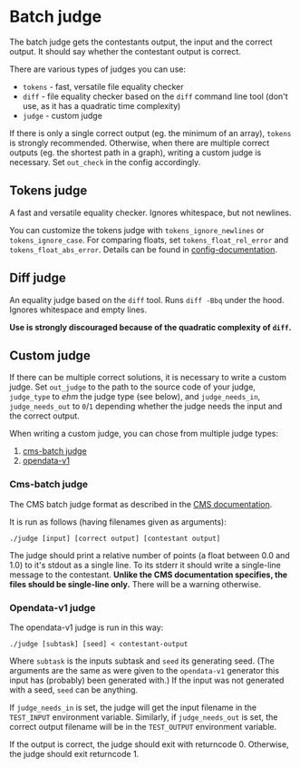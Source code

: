 # Batch judge

The batch judge gets the contestants output, the input and the correct output.
It should say whether the contestant output is correct.

There are various types of judges you can use:
- `tokens` - fast, versatile file equality checker
- `diff` - file equality checker based on the `diff` command line tool (don't use, as it has a quadratic time complexity)
- `judge` - custom judge

If there is only a single correct output (eg. the minimum of an array), `tokens` is strongly recommended.
Otherwise, when there are multiple correct outputs (eg. the shortest path in a graph),
writing a custom judge is necessary. Set `out_check` in the config accordingly.

## Tokens judge

A fast and versatile equality checker. Ignores whitespace, but not newlines.

You can customize the tokens judge with `tokens_ignore_newlines` or `tokens_ignore_case`.
For comparing floats, set `tokens_float_rel_error` and `tokens_float_abs_error`.
Details can be found in [config-documentation](/config-v3-documentation).

## Diff judge

An equality judge based on the `diff` tool. Runs `diff -Bbq` under the hood.
Ignores whitespace and empty lines.

**Use is strongly discouraged because of the quadratic complexity of `diff`.**

## Custom judge

If there can be multiple correct solutions, it is necessary to write a custom judge.
Set `out_judge` to the path to the source code of your judge, `judge_type` to *ehm* the judge type (see below),
and `judge_needs_in`, `judge_needs_out` to `0`/`1` depending whether the judge needs the input and the correct output.

When writing a custom judge, you can chose from multiple judge types: 
1. [cms-batch judge](#cms-batch-judge)
2. [opendata-v1](#opendata-v1-judge)

### Cms-batch judge

The CMS batch judge format as described in the [CMS documentation](https://cms.readthedocs.io/en/v1.4/Task%20types.html?highlight=Manager#checker).

It is run as follows (having filenames given as arguments):
```
./judge [input] [correct output] [contestant output]
```

The judge should print a relative number of points (a float between 0.0 and 1.0) to it's stdout as a single line.
To its stderr it should write a single-line message to the contestant.
**Unlike the CMS documentation specifies, the files should be single-line only.**
There will be a warning otherwise.

### Opendata-v1 judge

The opendata-v1 judge is run in this way:
```
./judge [subtask] [seed] < contestant-output
```
Where `subtask` is the inputs subtask and `seed` its generating seed.
(The arguments are the same as were given to the `opendata-v1` generator
this input has (probably) been generated with.)
If the input was not generated with a seed, `seed` can be anything.

If `judge_needs_in` is set, the judge will get the input filename in the `TEST_INPUT`
environment variable. Similarly, if `judge_needs_out` is set, the correct output
filename will be in the `TEST_OUTPUT` environment variable.

If the output is correct, the judge should exit with returncode 0.
Otherwise, the judge should exit returncode 1.
